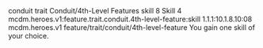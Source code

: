 <ability>
  <metadata>
    <class>conduit</class>
    <feature_type>trait</feature_type>
    <file_dpath>Conduit/4th-Level Features</file_dpath>
    <item_id>skill</item_id>
    <item_index>8</item_index>
    <item_name>Skill</item_name>
    <level>4</level>
    <scc>mcdm.heroes.v1:feature.trait.conduit.4th-level-feature:skill</scc>
    <scdc>1.1.1:10.1.8.10:08</scdc>
    <source>mcdm.heroes.v1</source>
    <type>feature/trait/conduit/4th-level-feature</type>
  </metadata>
  <effects>
    <effect type="mundane">You gain one skill of your choice.</effect>
  </effects>
</ability>
